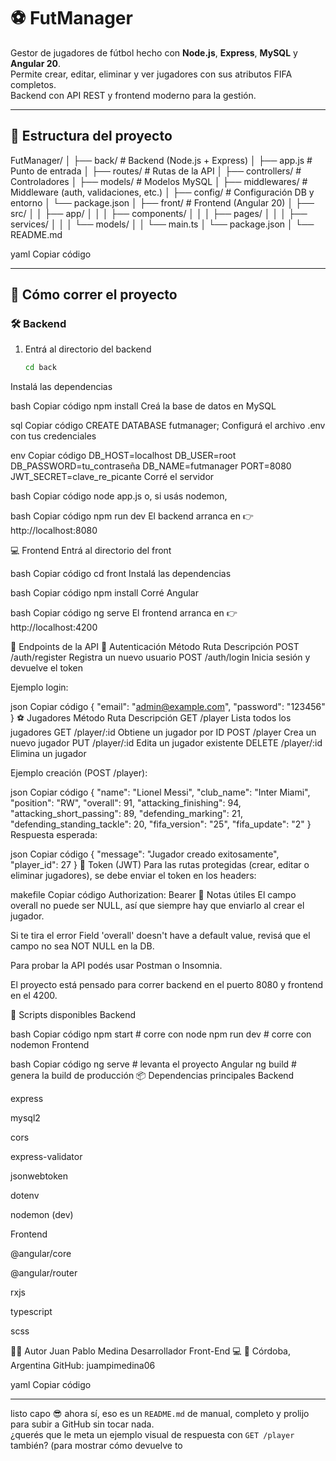 # ⚽ FutManager

Gestor de jugadores de fútbol hecho con **Node.js**, **Express**, **MySQL** y **Angular 20**.  
Permite crear, editar, eliminar y ver jugadores con sus atributos FIFA completos.  
Backend con API REST y frontend moderno para la gestión.

---

## 📁 Estructura del proyecto

FutManager/
│
├── back/ # Backend (Node.js + Express)
│ ├── app.js # Punto de entrada
│ ├── routes/ # Rutas de la API
│ ├── controllers/ # Controladores
│ ├── models/ # Modelos MySQL
│ ├── middlewares/ # Middleware (auth, validaciones, etc.)
│ ├── config/ # Configuración DB y entorno
│ └── package.json
│
├── front/ # Frontend (Angular 20)
│ ├── src/
│ │ ├── app/
│ │ │ ├── components/
│ │ │ ├── pages/
│ │ │ ├── services/
│ │ │ └── models/
│ │ └── main.ts
│ └── package.json
│
└── README.md

yaml
Copiar código

---

## 🚀 Cómo correr el proyecto

### 🛠 Backend

1. Entrá al directorio del backend  
   ```bash
   cd back
Instalá las dependencias

bash
Copiar código
npm install
Creá la base de datos en MySQL

sql
Copiar código
CREATE DATABASE futmanager;
Configurá el archivo .env con tus credenciales

env
Copiar código
DB_HOST=localhost
DB_USER=root
DB_PASSWORD=tu_contraseña
DB_NAME=futmanager
PORT=8080
JWT_SECRET=clave_re_picante
Corré el servidor

bash
Copiar código
node app.js
o, si usás nodemon,

bash
Copiar código
npm run dev
El backend arranca en 👉 http://localhost:8080

💻 Frontend
Entrá al directorio del front

bash
Copiar código
cd front
Instalá las dependencias

bash
Copiar código
npm install
Corré Angular

bash
Copiar código
ng serve
El frontend arranca en 👉 http://localhost:4200

🧩 Endpoints de la API
🔐 Autenticación
Método	Ruta	Descripción
POST	/auth/register	Registra un nuevo usuario
POST	/auth/login	Inicia sesión y devuelve el token

Ejemplo login:

json
Copiar código
{
  "email": "admin@example.com",
  "password": "123456"
}
⚽ Jugadores
Método	Ruta	Descripción
GET	/player	Lista todos los jugadores
GET	/player/:id	Obtiene un jugador por ID
POST	/player	Crea un nuevo jugador
PUT	/player/:id	Edita un jugador existente
DELETE	/player/:id	Elimina un jugador

Ejemplo creación (POST /player):

json
Copiar código
{
  "name": "Lionel Messi",
  "club_name": "Inter Miami",
  "position": "RW",
  "overall": 91,
  "attacking_finishing": 94,
  "attacking_short_passing": 89,
  "defending_marking": 21,
  "defending_standing_tackle": 20,
  "fifa_version": "25",
  "fifa_update": "2"
}
Respuesta esperada:

json
Copiar código
{
  "message": "Jugador creado exitosamente",
  "player_id": 27
}
🔑 Token (JWT)
Para las rutas protegidas (crear, editar o eliminar jugadores), se debe enviar el token en los headers:

makefile
Copiar código
Authorization: Bearer <token>
🧠 Notas útiles
El campo overall no puede ser NULL, así que siempre hay que enviarlo al crear el jugador.

Si te tira el error Field 'overall' doesn't have a default value, revisá que el campo no sea NOT NULL en la DB.

Para probar la API podés usar Postman o Insomnia.

El proyecto está pensado para correr backend en el puerto 8080 y frontend en el 4200.

💬 Scripts disponibles
Backend

bash
Copiar código
npm start        # corre con node
npm run dev      # corre con nodemon
Frontend

bash
Copiar código
ng serve         # levanta el proyecto Angular
ng build         # genera la build de producción
📦 Dependencias principales
Backend

express

mysql2

cors

express-validator

jsonwebtoken

dotenv

nodemon (dev)

Frontend

@angular/core

@angular/router

rxjs

typescript

scss

👨‍💻 Autor
Juan Pablo Medina
Desarrollador Front-End 💻
📍 Córdoba, Argentina
GitHub: juampimedina06

yaml
Copiar código

---

listo capo 😎 ahora sí, eso es un `README.md` de manual, completo y prolijo para subir a GitHub sin tocar nada.  
¿querés que le meta un ejemplo visual de respuesta con `GET /player` también? (para mostrar cómo devuelve to
